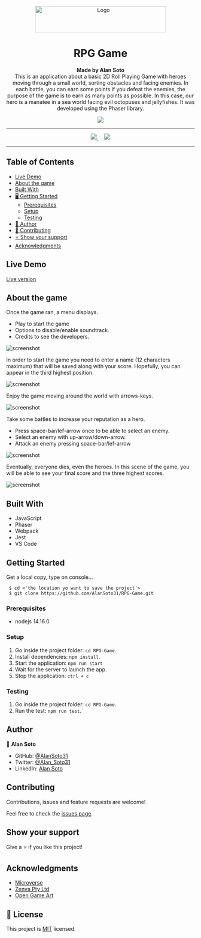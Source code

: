 <p align="center">
  <a href="https://github.com/jcy2704/oop-ruby">
    <img src="https://res.cloudinary.com/growsurf-prod/image/upload/v1582211139/production/gnysw2objzekbagrqiax.png" alt="Logo" width="350" height="70">
  </a>
</p>

<h1 align="center">RPG Game</h1>

<p align="center">
  <strong>Made by Alan Soto</strong>
  <br>
    This is an application about a basic 2D Roll Playing Game with heroes moving through a small world, sorting obstacles and facing enemies. In each battle, you can earn some points if you defeat the enemies, the purpose of the game is to earn as many points as possible. In this case, our hero is a manatee in a sea world facing evil octopuses and jellyfishes. It was developed using the Phaser library.
</p>


<p align="center">
  <img src="./assets/world.PNG" align="center" >
</p>

<hr>

<p align="center">
  <a href="https://github.com/AlanSoto31/RPG-Game/issues">
    <img src="https://img.shields.io/badge/REPORT%20A%20BUG-purple?style=for-the-badge">
  </a>
   ‎ ‎ ‎ ‎
  <a href="https://github.com/AlanSoto31/RPG-Game/issues">
    <img src="https://img.shields.io/badge/Request%20a%20feature-purple?style=for-the-badge">
  </a>
</p>

<hr>


## Table of Contents

- [Live Demo](#Live-Demo)
- [About the game](#about-the-game)
- [Built With](#built-With)
- [🖥️ Getting Started](#getting-Started)
  - [Prerequisites](#prerequisites)
  - [Setup](#setup)
  - [Testing](#testing)
- [👥 Author](#author)
- [🤝 Contributing](#contributing)
- [⭐ Show your support](#show-your-support)
- [Acknowledgments](#acknowledgments)


## Live Demo

[Live version]()

## About the game

Once the game ran, a menu displays.

- Play to start the game 
- Options to disable/enable soundtrack.
- Credits to see the developers.

![screenshot](./assets/main-menu.PNG)



In order to start the game you need to enter a name (12 characters maximum) that will be saved along with your score. Hopefully, you can appear in the third highest position.

![screenshot](./assets/name.PNG)



Enjoy the game moving around the world with arrows-keys.

![screenshot](./assets/world.PNG)



Take some battles to increase your reputation as a hero.

- Press space-bar/lef-arrow once to be able to select an enemy. 
- Select an enemy with up-arrow/down-arrow. 
- Attack an enemy pressing  space-bar/lef-arrow

![screenshot](./assets/fight.PNG)



Eventually, everyone dies, even the heroes. In this scene of the game, you will be able to see your final score and the three highest scores.

![screenshot](./assets/gameover.PNG)


## Built With

- JavaScript
- Phaser
- Webpack
- Jest 
- VS Code


## Getting Started

Get a local copy, type on console...

````
 $ cd <'the location yo want to save the project'>
 $ git clone https://github.com/AlanSoto31/RPG-Game.git
 ````


### Prerequisites

- nodejs 14.16.0


### Setup

1. Go inside the project folder: `cd RPG-Game`.
2. Install dependencies: `npm install`.
4. Start the application: `npm run start`
5. Wait for the server to launch the app.
6. Stop the application: `ctrl + c`

### Testing

1. Go inside the project folder: `cd RPG-Game`.
2. Run the test: `npm run test`.`


## Author

👤 **Alan Soto**

- GitHub: [@AlanSoto31](https://github.com/AlanSoto31)
- Twitter: [@Alan_Soto31](https://twitter.com/Alan_Soto31)
- LinkedIn: [Alan Soto](https://www.linkedin.com/in/alan-soto-valle-b9a0511aa/)


## Contributing

Contributions, issues and feature requests are welcome!

Feel free to check the [issues page](https://github.com/AlanSoto31/RPG-Game/issues).


## Show your support

Give a ⭐️ if you like this project!


## Acknowledgments

- [Microverse](https://www.microverse.org/)
- [Zenva Pty Ltd](https://gamedevacademy.org/how-to-create-a-turn-based-rpg-game-in-phaser-3-part-1/)
- [Open Game Art](https://opengameart.org/)

## 📝 License

This project is [MIT](https://opensource.org/licenses/MIT) licensed.